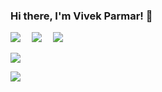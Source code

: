 ### Hi there, I'm Vivek Parmar! 👋

<a href="https://twitter.com/vvekParmar"><img src="https://img.shields.io/badge/Twitter-1DA1F2?style=for-the-badge&logo=twitter&logoColor=white"></a>&emsp;
<a href="https://www.linkedin.com/in/vivekparmar18/"><img src="https://img.shields.io/badge/LinkedIn-0077B5?style=for-the-badge&logo=linkedin&logoColor=white"></a>&emsp;
<a href="mailto:parmarvivek114@gmail.com"><img src="https://img.shields.io/badge/Gmail-D14836?style=for-the-badge&logo=gmail&logoColor=white"></a>

<a href="https://github.com/vvekparmar">![](https://komarev.com/ghpvc/?username=vvekparmar&color=blue)</a>

<a href="https://github.com/vvekparmar">
   <img src="https://github-readme-stats.vercel.app/api?username=vvekparmar&show_icons=true&title_color=336EFF&icon_color=336EFF&text_color=000000&bg_color=FFFFFF">
</a>
